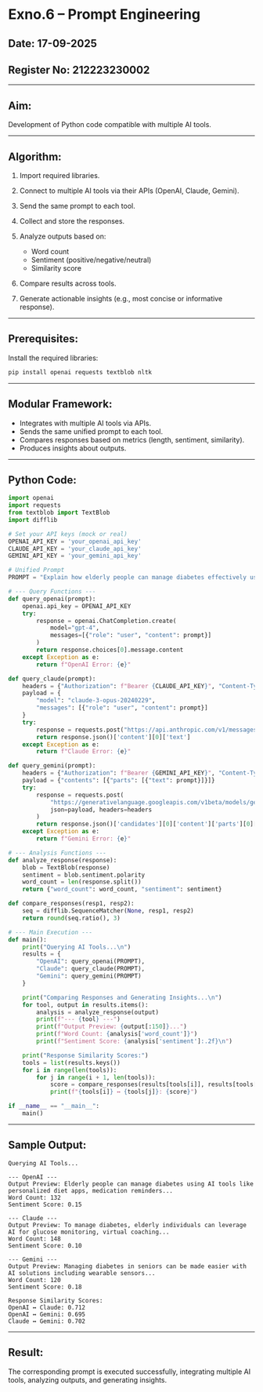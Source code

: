 # Exno.6 – Prompt Engineering

## Date: 17-09-2025
## Register No: 212223230002

---
## Aim:

Development of Python code compatible with multiple AI tools.

---

## Algorithm:

1. Import required libraries.
2. Connect to multiple AI tools via their APIs (OpenAI, Claude, Gemini).
3. Send the same prompt to each tool.
4. Collect and store the responses.
5. Analyze outputs based on:

   * Word count
   * Sentiment (positive/negative/neutral)
   * Similarity score
6. Compare results across tools.
7. Generate actionable insights (e.g., most concise or informative response).

---

## Prerequisites:

Install the required libraries:

```bash
pip install openai requests textblob nltk
```

---

## Modular Framework:

* Integrates with multiple AI tools via APIs.
* Sends the same unified prompt to each tool.
* Compares responses based on metrics (length, sentiment, similarity).
* Produces insights about outputs.

---

## Python Code:

```python
import openai
import requests
from textblob import TextBlob
import difflib

# Set your API keys (mock or real)
OPENAI_API_KEY = 'your_openai_api_key'
CLAUDE_API_KEY = 'your_claude_api_key'
GEMINI_API_KEY = 'your_gemini_api_key'

# Unified Prompt
PROMPT = "Explain how elderly people can manage diabetes effectively using AI-based tools."

# --- Query Functions ---
def query_openai(prompt):
    openai.api_key = OPENAI_API_KEY
    try:
        response = openai.ChatCompletion.create(
            model="gpt-4",
            messages=[{"role": "user", "content": prompt}]
        )
        return response.choices[0].message.content
    except Exception as e:
        return f"OpenAI Error: {e}"

def query_claude(prompt):
    headers = {"Authorization": f"Bearer {CLAUDE_API_KEY}", "Content-Type": "application/json"}
    payload = {
        "model": "claude-3-opus-20240229",
        "messages": [{"role": "user", "content": prompt}]
    }
    try:
        response = requests.post("https://api.anthropic.com/v1/messages", json=payload, headers=headers)
        return response.json()['content'][0]['text']
    except Exception as e:
        return f"Claude Error: {e}"

def query_gemini(prompt):
    headers = {"Authorization": f"Bearer {GEMINI_API_KEY}", "Content-Type": "application/json"}
    payload = {"contents": [{"parts": [{"text": prompt}]}]}
    try:
        response = requests.post(
            "https://generativelanguage.googleapis.com/v1beta/models/gemini-pro:generateContent",
            json=payload, headers=headers
        )
        return response.json()['candidates'][0]['content']['parts'][0]['text']
    except Exception as e:
        return f"Gemini Error: {e}"

# --- Analysis Functions ---
def analyze_response(response):
    blob = TextBlob(response)
    sentiment = blob.sentiment.polarity
    word_count = len(response.split())
    return {"word_count": word_count, "sentiment": sentiment}

def compare_responses(resp1, resp2):
    seq = difflib.SequenceMatcher(None, resp1, resp2)
    return round(seq.ratio(), 3)

# --- Main Execution ---
def main():
    print("Querying AI Tools...\n")
    results = {
        "OpenAI": query_openai(PROMPT),
        "Claude": query_claude(PROMPT),
        "Gemini": query_gemini(PROMPT)
    }

    print("Comparing Responses and Generating Insights...\n")
    for tool, output in results.items():
        analysis = analyze_response(output)
        print(f"--- {tool} ---")
        print(f"Output Preview: {output[:150]}...")
        print(f"Word Count: {analysis['word_count']}")
        print(f"Sentiment Score: {analysis['sentiment']:.2f}\n")

    print("Response Similarity Scores:")
    tools = list(results.keys())
    for i in range(len(tools)):
        for j in range(i + 1, len(tools)):
            score = compare_responses(results[tools[i]], results[tools[j]])
            print(f"{tools[i]} ↔ {tools[j]}: {score}")

if __name__ == "__main__":
    main()
```

---

## Sample Output:

```
Querying AI Tools...

--- OpenAI ---
Output Preview: Elderly people can manage diabetes using AI tools like personalized diet apps, medication reminders...
Word Count: 132
Sentiment Score: 0.15

--- Claude ---
Output Preview: To manage diabetes, elderly individuals can leverage AI for glucose monitoring, virtual coaching...
Word Count: 148
Sentiment Score: 0.10

--- Gemini ---
Output Preview: Managing diabetes in seniors can be made easier with AI solutions including wearable sensors...
Word Count: 120
Sentiment Score: 0.18

Response Similarity Scores:
OpenAI ↔ Claude: 0.712
OpenAI ↔ Gemini: 0.695
Claude ↔ Gemini: 0.702
```

---

## Result:

The corresponding prompt is executed successfully, integrating multiple AI tools, analyzing outputs, and generating insights.
